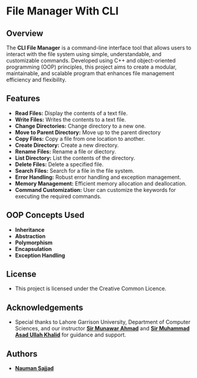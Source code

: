 # File Manager With CLI

## Overview

The **CLI File Manager** is a command-line interface tool that allows users to interact with the file system using simple, understandable, and customizable commands. Developed using C++ and object-oriented programming (OOP) principles, this project aims to create a modular, maintainable, and scalable program that enhances file management efficiency and flexibility.

## Features

- **Read Files:** Display the contents of a text file.
- **Write Files:** Writes the contents to a text file.
- **Change Directories:** Change directory to a new one.
- **Move to Parent Directory:** Move up to the parent directory
- **Copy Files:** Copy a file from one location to another.
- **Create Directory:** Create a new directory.
- **Rename Files:** Rename a file or diectory.
- **List Directory:** List the contents of the directory.
- **Delete Files:** Delete a specified file.
- **Search Files:** Search for a file in the file system.
- **Error Handling:** Robust error handling and exception management.
- **Memory Management:** Efficient memory allocation and deallocation.
- **Command Customization:** User can customize the keywords for executing the required commands.

## OOP Concepts Used

- **Inheritance** 
- **Abstraction** 
- **Polymorphism** 
- **Encapsulation** 
- **Exception Handling** 

## License
- This project is licensed under the Creative Common Licence.

## Acknowledgements
- Special thanks to Lahore Garrison University, Department of Computer Sciences, and our instructor [**Sir Munawar Ahmad**](https://www.linkedin.com/in/munawar-ahmed-8543a91a9/) and [**Sir Muhammad Asad Ullah Khalid**](https://www.linkedin.com/in/mauk16/) for guidance and support.

## Authors
- [**Nauman Sajjad**](https://github.com/naumansajjad)

